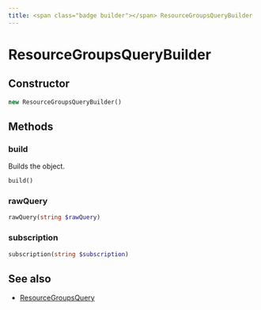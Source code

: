 ```yaml
---
title: <span class="badge builder"></span> ResourceGroupsQueryBuilder
---
```

# <span class="badge builder"></span> ResourceGroupsQueryBuilder

## Constructor

```php
new ResourceGroupsQueryBuilder()
```
## Methods

### <span class="badge object-method"></span> build

Builds the object.

```php
build()
```

### <span class="badge object-method"></span> rawQuery

```php
rawQuery(string $rawQuery)
```

### <span class="badge object-method"></span> subscription

```php
subscription(string $subscription)
```

## See also

 * <span class="badge object-type-class"></span> [ResourceGroupsQuery](./object-ResourceGroupsQuery.md)
